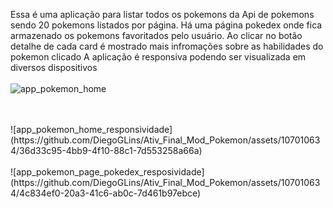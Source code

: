 Essa é uma aplicação para listar todos os pokemons da Api de pokemons sendo 20 pokemons listados por página.
Há uma página pokedex onde fica armazenado os pokemons favoritados pelo usuário. Ao clicar no botão detalhe de cada card é mostrado mais infromações sobre as habilidades do pokemon clicado
A aplicação é responsiva podendo ser visualizada em diversos dispositivos
<br/>
<br/>
![app_pokemon_home](https://github.com/DiegoGLins/Ativ_Final_Mod_Pokemon/assets/107010634/2ba928ad-2bd4-46d8-9fd2-7c01058f599a)

<br/>
<br/>
![app_pokemon_home_responsividade](https://github.com/DiegoGLins/Ativ_Final_Mod_Pokemon/assets/107010634/36d33c95-4bb9-4f10-88c1-7d553258a66a)

<br/>
<br/>
![app_pokemon_page_pokedex_resposividade](https://github.com/DiegoGLins/Ativ_Final_Mod_Pokemon/assets/107010634/4c834ef0-20a3-41c6-ab0c-7d461b97ebce)


